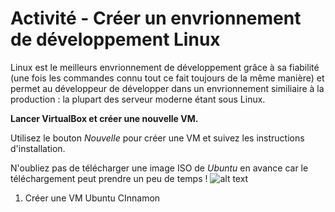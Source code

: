 # Activité - Créer un envrionnement de développement Linux

Linux est le meilleurs envrionnement de développement grâce à sa fiabilité (une fois les commandes connu tout ce fait toujours de la même manière) et permet au développeur de développer dans un envrionnement similiaire à la production : la plupart des serveur moderne étant sous Linux.

**Lancer VirtualBox et créer une nouvelle VM.**

Utilisez le bouton *Nouvelle* pour créer une VM et suivez les instructions d'installation.

N'oubliez pas de télécharger une image ISO de *Ubuntu* en avance car le téléchargement peut prendre un peu de temps !
![alt text](../../images/image-33.png)

1. Créer une VM Ubuntu CInnamon